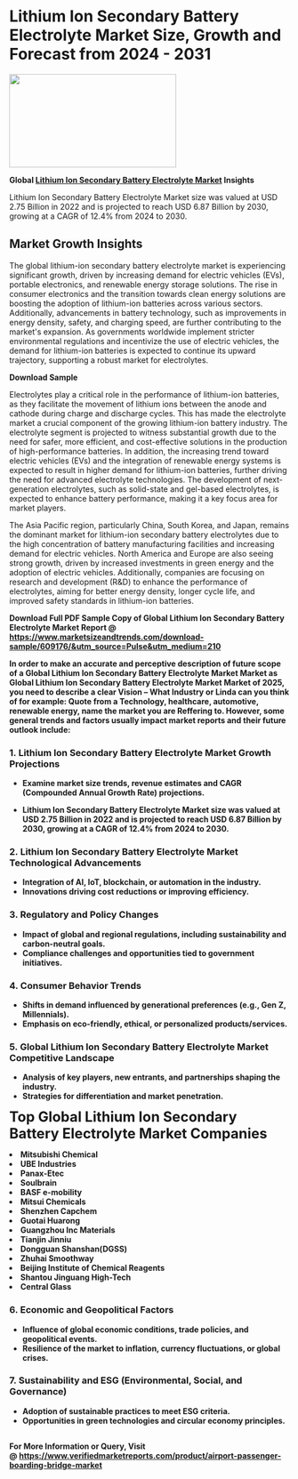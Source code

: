 <H1>Lithium Ion Secondary Battery Electrolyte Market Size, Growth and Forecast from 2024 - 2031</H1><img class="aligncenter size-medium wp-image-584254" src="https://thirdeyenews.in/wp-content/uploads/2024/09/Global-Market-Research-300x168.jpeg" alt="" width="300" height="168" /><p><strong>Global&nbsp;<a href="https://www.marketsizeandtrends.com/download-sample/609176/&amp;utm_source=Pulse&amp;utm_medium=210">Lithium Ion Secondary Battery Electrolyte Market</a> Insights</strong></p><p>Lithium Ion Secondary Battery Electrolyte Market size was valued at USD 2.75 Billion in 2022 and is projected to reach USD 6.87 Billion by 2030, growing at a CAGR of 12.4% from 2024 to 2030.</p><p><h2>Market Growth Insights</h2> <p>The global lithium-ion secondary battery electrolyte market is experiencing significant growth, driven by increasing demand for electric vehicles (EVs), portable electronics, and renewable energy storage solutions. The rise in consumer electronics and the transition towards clean energy solutions are boosting the adoption of lithium-ion batteries across various sectors. Additionally, advancements in battery technology, such as improvements in energy density, safety, and charging speed, are further contributing to the market's expansion. As governments worldwide implement stricter environmental regulations and incentivize the use of electric vehicles, the demand for lithium-ion batteries is expected to continue its upward trajectory, supporting a robust market for electrolytes.</p> <p><strong>Download Sample</strong></p> <p>Electrolytes play a critical role in the performance of lithium-ion batteries, as they facilitate the movement of lithium ions between the anode and cathode during charge and discharge cycles. This has made the electrolyte market a crucial component of the growing lithium-ion battery industry. The electrolyte segment is projected to witness substantial growth due to the need for safer, more efficient, and cost-effective solutions in the production of high-performance batteries. In addition, the increasing trend toward electric vehicles (EVs) and the integration of renewable energy systems is expected to result in higher demand for lithium-ion batteries, further driving the need for advanced electrolyte technologies. The development of next-generation electrolytes, such as solid-state and gel-based electrolytes, is expected to enhance battery performance, making it a key focus area for market players. <p>The Asia Pacific region, particularly China, South Korea, and Japan, remains the dominant market for lithium-ion secondary battery electrolytes due to the high concentration of battery manufacturing facilities and increasing demand for electric vehicles. North America and Europe are also seeing strong growth, driven by increased investments in green energy and the adoption of electric vehicles. Additionally, companies are focusing on research and development (R&D) to enhance the performance of electrolytes, aiming for better energy density, longer cycle life, and improved safety standards in lithium-ion batteries.</p> <p><strong></p><p><span class=""><strong>Download Full PDF Sample Copy of Global Lithium Ion Secondary Battery Electrolyte Market Report</strong> @ <a href="https://www.marketsizeandtrends.com/download-sample/609176/&amp;utm_source=Pulse&amp;utm_medium=210" target="_blank">https://www.marketsizeandtrends.com/download-sample/609176/&amp;utm_source=Pulse&amp;utm_medium=210</a></span></p><p>In order to make an accurate and perceptive description of future scope of a Global&nbsp;Lithium Ion Secondary Battery Electrolyte Market Market as Global&nbsp;Lithium Ion Secondary Battery Electrolyte Market Market of 2025, you need to describe a clear Vision &ndash; What Industry or Linda can you think of for example: Quote from a Technology, healthcare, automotive, renewable energy, name the market you are Reffering to. However, some general trends and factors usually impact market reports and their future outlook include:</p><h3>1.&nbsp;<strong>Lithium Ion Secondary Battery Electrolyte Market Growth Projections</strong></h3><ul><li>Examine market size trends, revenue estimates and CAGR (Compounded Annual Growth Rate) projections.</li><li><p>Lithium Ion Secondary Battery Electrolyte Market size was valued at USD 2.75 Billion in 2022 and is projected to reach USD 6.87 Billion by 2030, growing at a CAGR of 12.4% from 2024 to 2030.</p></li></ul><h3>2.&nbsp;<strong>Lithium Ion Secondary Battery Electrolyte Market Technological Advancements</strong></h3><ul><li>Integration of AI, IoT, blockchain, or automation in the industry.</li><li>Innovations driving cost reductions or improving efficiency.</li></ul><h3>3.&nbsp;<strong>Regulatory and Policy Changes</strong></h3><ul><li>Impact of global and regional regulations, including sustainability and carbon-neutral goals.</li><li>Compliance challenges and opportunities tied to government initiatives.</li></ul><h3>4.&nbsp;<strong>Consumer Behavior Trends</strong></h3><ul><li>Shifts in demand influenced by generational preferences (e.g., Gen Z, Millennials).</li><li>Emphasis on eco-friendly, ethical, or personalized products/services.</li></ul><h3>5.&nbsp;<strong>Global Lithium Ion Secondary Battery Electrolyte Market Competitive Landscape</strong></h3><ul><li>Analysis of key players, new entrants, and partnerships shaping the industry.</li><li>Strategies for differentiation and market penetration.</li></ul><p data-pm-slice="1 1 []"><span style="color: inherit; font-family: inherit; font-size: 25px;">Top Global Lithium Ion Secondary Battery Electrolyte Market Companies</span></p><div class="" data-test-id=""><p><li>Mitsubishi Chemical</li><li> UBE Industries</li><li> Panax-Etec</li><li> Soulbrain</li><li> BASF e-mobility</li><li> Mitsui Chemicals</li><li> Shenzhen Capchem</li><li> Guotai Huarong</li><li> Guangzhou Inc Materials</li><li> Tianjin Jinniu</li><li> Dongguan Shanshan(DGSS)</li><li> Zhuhai Smoothway</li><li> Beijing Institute of Chemical Reagents</li><li> Shantou Jinguang High-Tech</li><li> Central Glass</li></p></div><h3>6.&nbsp;<strong>Economic and Geopolitical Factors</strong></h3><ul><li>Influence of global economic conditions, trade policies, and geopolitical events.</li><li>Resilience of the market to inflation, currency fluctuations, or global crises.</li></ul><h3>7.&nbsp;<strong>Sustainability and ESG (Environmental, Social, and Governance)</strong></h3><ul><li>Adoption of sustainable practices to meet ESG criteria.</li><li>Opportunities in green technologies and circular economy principles.</li></ul><h2><strong style="font-size: 14px;">For More Information or Query, Visit @&nbsp;</strong><a style="background-color: #ffffff; font-size: 14px;" href="https://www.marketsizeandtrends.com/report/lithium-ion-secondary-battery-electrolyte-market/" target="_blank">https://www.verifiedmarketreports.com/product/airport-passenger-boarding-bridge-market</a></h2>
